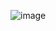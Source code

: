 ![image](https://user-images.githubusercontent.com/113275812/206894684-9a694572-3df7-4f73-954c-48fdc95ba827.png)
